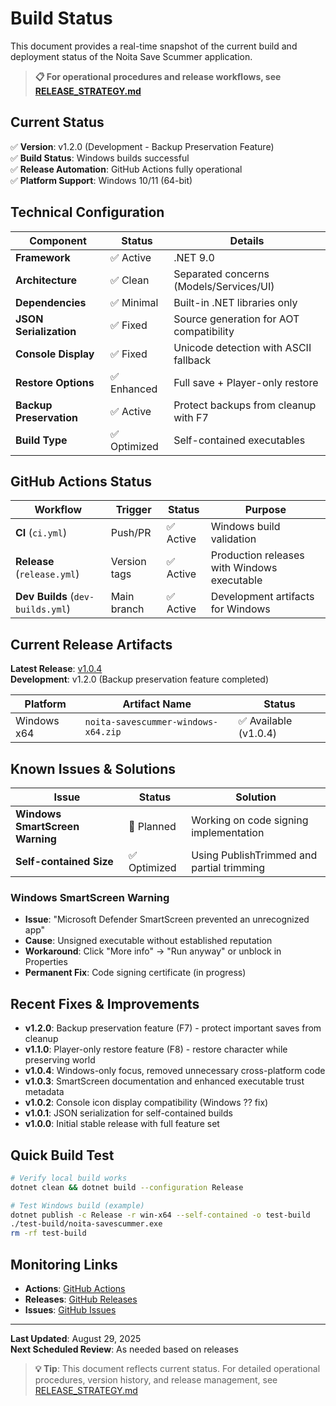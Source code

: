 # Build Status

This document provides a real-time snapshot of the current build and deployment status of the Noita Save Scummer application.

> **📋 For operational procedures and release workflows, see [RELEASE_STRATEGY.md](./RELEASE_STRATEGY.md)**

## Current Status

✅ **Version**: v1.2.0 (Development - Backup Preservation Feature)  
✅ **Build Status**: Windows builds successful  
✅ **Release Automation**: GitHub Actions fully operational  
✅ **Platform Support**: Windows 10/11 (64-bit)  

## Technical Configuration

| Component | Status | Details |
|-----------|---------|---------|
| **Framework** | ✅ Active | .NET 9.0 |
| **Architecture** | ✅ Clean | Separated concerns (Models/Services/UI) |
| **Dependencies** | ✅ Minimal | Built-in .NET libraries only |
| **JSON Serialization** | ✅ Fixed | Source generation for AOT compatibility |
| **Console Display** | ✅ Fixed | Unicode detection with ASCII fallback |
| **Restore Options** | ✅ Enhanced | Full save + Player-only restore |
| **Backup Preservation** | ✅ Active | Protect backups from cleanup with F7 |
| **Build Type** | ✅ Optimized | Self-contained executables |

## GitHub Actions Status

| Workflow | Trigger | Status | Purpose |
|----------|---------|---------|---------|
| **CI** (`ci.yml`) | Push/PR | ✅ Active | Windows build validation |
| **Release** (`release.yml`) | Version tags | ✅ Active | Production releases with Windows executable |
| **Dev Builds** (`dev-builds.yml`) | Main branch | ✅ Active | Development artifacts for Windows |

## Current Release Artifacts

**Latest Release**: [v1.0.4](https://github.com/colinmxs/noita-savescummer/releases/latest)  
**Development**: v1.2.0 (Backup preservation feature completed)

| Platform | Artifact Name | Status |
|----------|---------------|---------|
| Windows x64 | `noita-savescummer-windows-x64.zip` | ✅ Available (v1.0.4) |

## Known Issues & Solutions

| Issue | Status | Solution |
|-------|---------|----------|
| **Windows SmartScreen Warning** | 🔄 Planned | Working on code signing implementation |
| **Self-contained Size** | ✅ Optimized | Using PublishTrimmed and partial trimming |

### Windows SmartScreen Warning
- **Issue**: "Microsoft Defender SmartScreen prevented an unrecognized app" 
- **Cause**: Unsigned executable without established reputation
- **Workaround**: Click "More info" → "Run anyway" or unblock in Properties
- **Permanent Fix**: Code signing certificate (in progress)

## Recent Fixes & Improvements

- **v1.2.0**: Backup preservation feature (F7) - protect important saves from cleanup
- **v1.1.0**: Player-only restore feature (F8) - restore character while preserving world
- **v1.0.4**: Windows-only focus, removed unnecessary cross-platform code
- **v1.0.3**: SmartScreen documentation and enhanced executable trust metadata
- **v1.0.2**: Console icon display compatibility (Windows ?? fix)
- **v1.0.1**: JSON serialization for self-contained builds
- **v1.0.0**: Initial stable release with full feature set

## Quick Build Test

```bash
# Verify local build works
dotnet clean && dotnet build --configuration Release

# Test Windows build (example)
dotnet publish -c Release -r win-x64 --self-contained -o test-build
./test-build/noita-savescummer.exe
rm -rf test-build
```

## Monitoring Links

- **Actions**: [GitHub Actions](https://github.com/colinmxs/noita-savescummer/actions)
- **Releases**: [GitHub Releases](https://github.com/colinmxs/noita-savescummer/releases)
- **Issues**: [GitHub Issues](https://github.com/colinmxs/noita-savescummer/issues)

---

**Last Updated**: August 29, 2025  
**Next Scheduled Review**: As needed based on releases

> **💡 Tip**: This document reflects current status. For detailed operational procedures, version history, and release management, see [RELEASE_STRATEGY.md](./RELEASE_STRATEGY.md)
